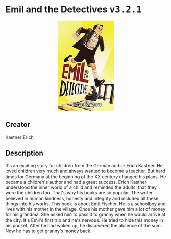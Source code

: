 
# Emil and the Detectives <kbd>v3.2.1</kbd>

<center>
  <img src="./cover-1024.jpg"/>
</center>

## Creator
Kastner Erich

## Description
<p>It's an exciting story for children from the German author Erich Kastner. He loved children very much and always wanted to become a teacher. But hard times for Germany at the beginning of the XX century changed his plans. He became a children's author and had a great success. Erich Kastner understood the inner world of a child and reminded the adults, that they were the children too. That's why his books are so popular. The writer believed in human kindness, honesty and integrity and included all these things into his works. This book is about Emil Fischer. He is a schoolboy and lives with his mother in the village. Once his mother gave him a lot of money for his grandma. She asked him to pass it to granny when he would arrive at the city. It's Emil's first trip and he's nervous. He tried to hide this money in his pocket. After he had woken up, he discovered the absence of the sum. Now he has to get granny's money back.</p>
